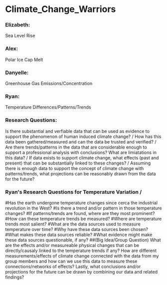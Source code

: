 # Climate_Change_Warriors

### Elizabeth: 
Sea Level Rise

### Alex: 
Polar Ice Cap Melt

### Danyelle: 
Greenhouse Gas Emissions/Concentration

### Ryan: 
Temperature Differences/Patterns/Trends

### Research Questions:
Is there substantial and verfiable data that can be used as evidence to support the phenomenon of human induced climate change? /
How has this data been gathered/measured and can the data be trusted and verified? /
Are there trends/patterns in the data that are considerable enough to support a professional analysis with conclusions? What are limiatations in this data? /
If data exists to support climate change, what effects (past and present) that can be substantially linked to these changes? /
Assuming there is enough data to support the concept of climate change with patterns/trends, what projections can be reasonably drawn from the data for the future?

### Ryan's Research Questions for Temperature Variation /
#Has the earth undergone temperature changes since cerca the industrial revolution in the West?
#Is there a trend and/or pattern in those temperature changes?
#If patterns/trends are found, where are they most prominent?
#How can these temperature trends be measured?
#Where are temperature trends most salient?
#What are the data sources used to measure temperature over time?
#Why have these data sources been chosen?
#What makes these data sources reliable?
#What evidence might make these data sources questionable, if any?
  ##(Big Idea/Group Question) What are the effects and/or measureable physical changes that can be directly/causaly linked to the temperature trends if any?
How are different measurements/effects of climate change connected with the data from my group members and how can we use this data to measure these connections/networks of effects? Lastly, what conclusions and/or projections for the future can be drawn by combining our data and related findings?

